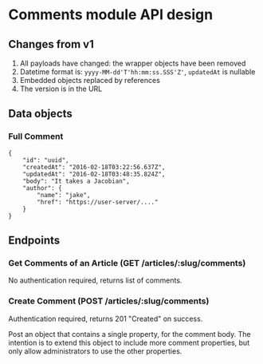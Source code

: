 # Comments module API design

## Changes from v1

1. All payloads have changed: the wrapper objects have been removed
2. Datetime format is: `yyyy-MM-dd'T'hh:mm:ss.SSS'Z'`, `updatedAt` is nullable
3. Embedded objects replaced by references
4. The version is in the URL

## Data objects

### Full Comment

	{
		"id": "uuid",
		"createdAt": "2016-02-18T03:22:56.637Z",
		"updatedAt": "2016-02-18T03:48:35.824Z",
		"body": "It takes a Jacobian",
		"author": {
			"name": "jake",
			"href": "https://user-server/...."
		}
	}

## Endpoints

### Get Comments of an Article (GET /articles/:slug/comments)

No authentication required, returns list of comments.

### Create Comment (POST /articles/:slug/comments)

Authentication required, returns 201 "Created" on success.

Post an object that contains a single property, for the comment body.
The intention is to extend this object to include more comment properties, but only allow administrators to use the other properties.
